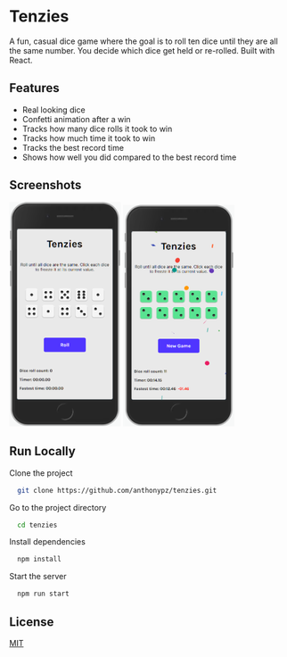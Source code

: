 # Tenzies

A fun, casual dice game where the goal is to roll ten dice until they are all the same number. You decide which dice get held or re-rolled. Built with React.

## Features

- Real looking dice
- Confetti animation after a win
- Tracks how many dice rolls it took to win
- Tracks how much time it took to win
- Tracks the best record time
- Shows how well you did compared to the best record time

## Screenshots

<img src="https://github.com/anthonypz/tenzies/blob/main/docs/images/tenzies.png" width=200> <img src="https://github.com/anthonypz/tenzies/blob/main/docs/images/tenzies2.png" width=200>

## Run Locally

Clone the project

```bash
  git clone https://github.com/anthonypz/tenzies.git
```

Go to the project directory

```bash
  cd tenzies
```

Install dependencies

```bash
  npm install
```

Start the server

```bash
  npm run start
```

## License

[MIT](https://choosealicense.com/licenses/mit/)
